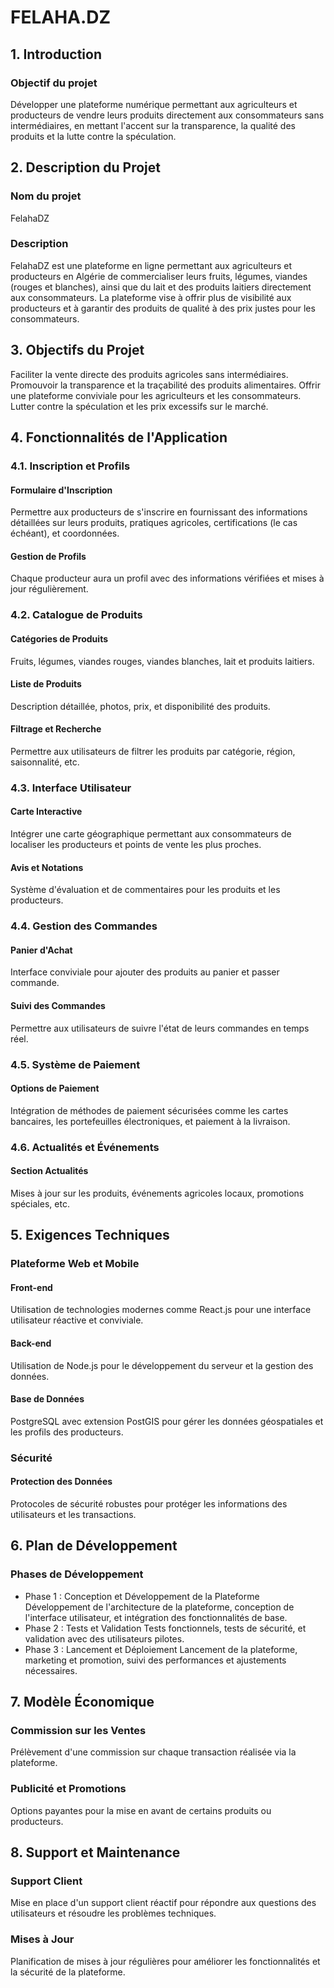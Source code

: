 # FELAHA.DZ

## 1. Introduction
### Objectif du projet
Développer une plateforme numérique permettant aux agriculteurs et producteurs de vendre leurs produits directement aux consommateurs sans intermédiaires, en mettant l'accent sur la transparence, la qualité des produits et la lutte contre la spéculation.

## 2. Description du Projet
### Nom du projet
FelahaDZ
### Description
FelahaDZ est une plateforme en ligne permettant aux agriculteurs et producteurs en Algérie de commercialiser leurs fruits, légumes, viandes (rouges et blanches), ainsi que du lait et des produits laitiers directement aux consommateurs. La plateforme vise à offrir plus de visibilité aux producteurs et à garantir des produits de qualité à des prix justes pour les consommateurs.
## 3. Objectifs du Projet
Faciliter la vente directe des produits agricoles sans intermédiaires.
Promouvoir la transparence et la traçabilité des produits alimentaires.
Offrir une plateforme conviviale pour les agriculteurs et les consommateurs.
Lutter contre la spéculation et les prix excessifs sur le marché.
## 4. Fonctionnalités de l'Application
### 4.1. Inscription et Profils
#### Formulaire d'Inscription
Permettre aux producteurs de s'inscrire en fournissant des informations détaillées sur leurs produits, pratiques agricoles, certifications (le cas échéant), et coordonnées.
#### Gestion de Profils
Chaque producteur aura un profil avec des informations vérifiées et mises à jour régulièrement.
### 4.2. Catalogue de Produits
#### Catégories de Produits
Fruits, légumes, viandes rouges, viandes blanches, lait et produits laitiers.
#### Liste de Produits
Description détaillée, photos, prix, et disponibilité des produits.
#### Filtrage et Recherche
Permettre aux utilisateurs de filtrer les produits par catégorie, région, saisonnalité, etc.
### 4.3. Interface Utilisateur
#### Carte Interactive
Intégrer une carte géographique permettant aux consommateurs de localiser les producteurs et points de vente les plus proches.
#### Avis et Notations
Système d'évaluation et de commentaires pour les produits et les producteurs.
### 4.4. Gestion des Commandes
#### Panier d'Achat
Interface conviviale pour ajouter des produits au panier et passer commande.
#### Suivi des Commandes
Permettre aux utilisateurs de suivre l'état de leurs commandes en temps réel.
### 4.5. Système de Paiement
#### Options de Paiement
Intégration de méthodes de paiement sécurisées comme les cartes bancaires, les portefeuilles électroniques, et paiement à la livraison.
### 4.6. Actualités et Événements
#### Section Actualités 
Mises à jour sur les produits, événements agricoles locaux, promotions spéciales, etc.
## 5. Exigences Techniques
### Plateforme Web et Mobile
#### Front-end
Utilisation de technologies modernes comme React.js pour une interface utilisateur réactive et conviviale.
#### Back-end
Utilisation de Node.js pour le développement du serveur et la gestion des données.
#### Base de Données
PostgreSQL avec extension PostGIS pour gérer les données géospatiales et les profils des producteurs.
### Sécurité
#### Protection des Données
Protocoles de sécurité robustes pour protéger les informations des utilisateurs et les transactions.
## 6. Plan de Développement
### Phases de Développement
* Phase 1 : Conception et Développement de la Plateforme
Développement de l'architecture de la plateforme, conception de l'interface utilisateur, et intégration des fonctionnalités de base.
* Phase 2 : Tests et Validation
Tests fonctionnels, tests de sécurité, et validation avec des utilisateurs pilotes.
* Phase 3 : Lancement et Déploiement
Lancement de la plateforme, marketing et promotion, suivi des performances et ajustements nécessaires.
## 7. Modèle Économique
### Commission sur les Ventes
Prélèvement d'une commission sur chaque transaction réalisée via la plateforme.
### Publicité et Promotions
Options payantes pour la mise en avant de certains produits ou producteurs.
## 8. Support et Maintenance
### Support Client
Mise en place d'un support client réactif pour répondre aux questions des utilisateurs et résoudre les problèmes techniques.
### Mises à Jour
Planification de mises à jour régulières pour améliorer les fonctionnalités et la sécurité de la plateforme.
